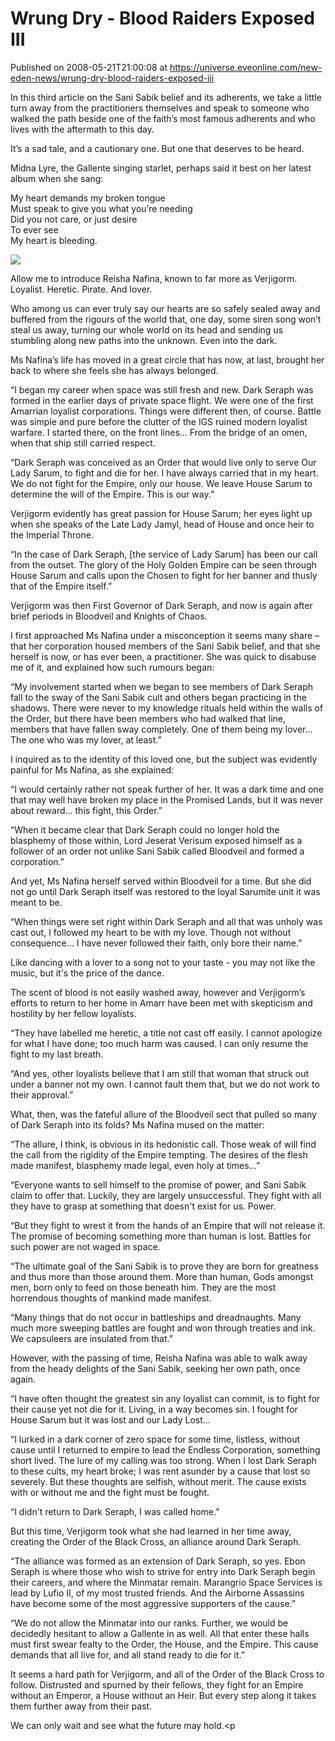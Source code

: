 # Wrung Dry - Blood Raiders Exposed III
Published on 2008-05-21T21:00:08 at https://universe.eveonline.com/new-eden-news/wrung-dry-blood-raiders-exposed-iii

In this third article on the Sani Sabik belief and its adherents, we take a little turn away from the practitioners themselves and speak to someone who walked the path beside one of the faith’s most famous adherents and who lives with the aftermath to this day.

It’s a sad tale, and a cautionary one. But one that deserves to be heard.

Midna Lyre, the Gallente singing starlet, perhaps said it best on her latest album when she sang:

My heart demands my broken tongue  
Must speak to give you what you’re needing  
Did you not care, or just desire  
To ever see  
My heart is bleeding.

![](http://tinyurl.com/3tvurg)

Allow me to introduce Reisha Nafina, known to far more as Verjigorm. Loyalist. Heretic. Pirate. And lover.

Who among us can ever truly say our hearts are so safely sealed away and buffered from the rigours of the world that, one day, some siren song won’t steal us away, turning our whole world on its head and sending us stumbling along new paths into the unknown. Even into the dark.

Ms Nafina’s life has moved in a great circle that has now, at last, brought her back to where she feels she has always belonged.

“I began my career when space was still fresh and new. Dark Seraph was formed in the earlier days of private space flight. We were one of the first Amarrian loyalist corporations. Things were different then, of course. Battle was simple and pure before the clutter of the IGS ruined modern loyalist warfare. I started there, on the front lines… From the bridge of an omen, when that ship still carried respect.

“Dark Seraph was conceived as an Order that would live only to serve Our Lady Sarum, to fight and die for her. I have always carried that in my heart. We do not fight for the Empire, only our house. We leave House Sarum to determine the will of the Empire. This is our way.”

Verjigorm evidently has great passion for House Sarum; her eyes light up when she speaks of the Late Lady Jamyl, head of House and once heir to the Imperial Throne.

“In the case of Dark Seraph, [the service of Lady Sarum] has been our call from the outset. The glory of the Holy Golden Empire can be seen through House Sarum and calls upon the Chosen to fight for her banner and thusly that of the Empire itself.”

Verjigorm was then First Governor of Dark Seraph, and now is again after brief periods in Bloodveil and Knights of Chaos.

I first approached Ms Nafina under a misconception it seems many share – that her corporation housed members of the Sani Sabik belief, and that she herself is now, or has ever been, a practitioner. She was quick to disabuse me of it, and explained how such rumours began:

“My involvement started when we began to see members of Dark Seraph fall to the sway of the Sani Sabik cult and others began practicing in the shadows. There were never to my knowledge rituals held within the walls of the Order, but there have been members who had walked that line, members that have fallen sway completely. One of them being my lover… The one who was my lover, at least.”

I inquired as to the identity of this loved one, but the subject was evidently painful for Ms Nafina, as she explained:

“I would certainly rather not speak further of her. It was a dark time and one that may well have broken my place in the Promised Lands, but it was never about reward… this fight, this Order.”

“When it became clear that Dark Seraph could no longer hold the blasphemy of those within, Lord Jeserat Verisum exposed himself as a follower of an order not unlike Sani Sabik called Bloodveil and formed a corporation.”

And yet, Ms Nafina herself served within Bloodveil for a time. But she did not go until Dark Seraph itself was restored to the loyal Sarumite unit it was meant to be.

“When things were set right within Dark Seraph and all that was unholy was cast out, I followed my heart to be with my love. Though not without consequence… I have never followed their faith, only bore their name.”

Like dancing with a lover to a song not to your taste - you may not like the music, but it's the price of the dance.

The scent of blood is not easily washed away, however and Verjigorm’s efforts to return to her home in Amarr have been met with skepticism and hostility by her fellow loyalists.

“They have labelled me heretic, a title not cast off easily. I cannot apologize for what I have done; too much harm was caused. I can only resume the fight to my last breath.

“And yes, other loyalists believe that I am still that woman that struck out under a banner not my own. I cannot fault them that, but we do not work to their approval.”

What, then, was the fateful allure of the Bloodveil sect that pulled so many of Dark Seraph into its folds? Ms Nafina mused on the matter:

“The allure, I think, is obvious in its hedonistic call. Those weak of will find the call from the rigidity of the Empire tempting. The desires of the flesh made manifest, blasphemy made legal, even holy at times…”

“Everyone wants to sell himself to the promise of power, and Sani Sabik claim to offer that. Luckily, they are largely unsuccessful. They fight with all they have to grasp at something that doesn't exist for us. Power. 

“But they fight to wrest it from the hands of an Empire that will not release it. The promise of becoming something more than human is lost. Battles for such power are not waged in space.

“The ultimate goal of the Sani Sabik is to prove they are born for greatness and thus more than those around them. More than human, Gods amongst men, born only to feed on those beneath him. They are the most horrendous thoughts of mankind made manifest.

“Many things that do not occur in battleships and dreadnaughts. Many much more sweeping battles are fought and won through treaties and ink. We capsuleers are insulated from that.”

However, with the passing of time, Reisha Nafina was able to walk away from the heady delights of the Sani Sabik, seeking her own path, once again.

“I have often thought the greatest sin any loyalist can commit, is to fight for their cause yet not die for it. Living, in a way becomes sin. I fought for House Sarum but it was lost and our Lady Lost…

“I lurked in a dark corner of zero space for some time, listless, without cause until I returned to empire to lead the Endless Corporation, something short lived. The lure of my calling was too strong. When I lost Dark Seraph to these cults, my heart broke; I was rent asunder by a cause that lost so severely. But these thoughts are selfish, without merit. The cause exists with or without me and the fight must be fought.

“I didn't return to Dark Seraph, I was called home.”

But this time, Verjigorm took what she had learned in her time away, creating the Order of the Black Cross, an alliance around Dark Seraph.

“The alliance was formed as an extension of Dark Seraph, so yes. Ebon Seraph is where those who wish to strive for entry into Dark Seraph begin their careers, and where the Minmatar remain. Marangrio Space Services is lead by Lufio II, of my most trusted friends. And the Airborne Assassins have become some of the most aggressive supporters of the cause.”

“We do not allow the Minmatar into our ranks. Further, we would be decidedly hesitant to allow a Gallente in as well. All that enter these halls must first swear fealty to the Order, the House, and the Empire. This cause demands that all live for, and all stand ready to die for it.”

It seems a hard path for Verjigorm, and all of the Order of the Black Cross to follow. Distrusted and spurned by their fellows, they fight for an Empire without an Emperor, a House without an Heir. But every step along it takes them further away from their past.

We can only wait and see what the future may hold.<p
